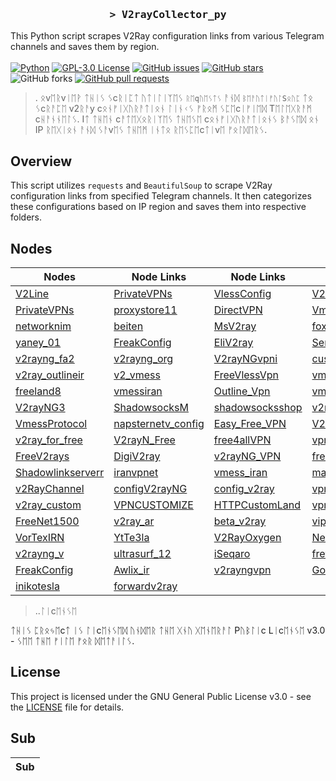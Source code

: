 <h3 align="center">
    <samp>&gt; V2rayCollector_py</samp>
</h3>

This Python script scrapes V2Ray configuration links from various Telegram channels and saves them by region.
<br>
<br>
[![Python](https://img.shields.io/badge/python-3670A0?style=for-the-badge&logo=python&logoColor=ffdd54)](https://github.com/Use4Free/bulk-xray-v2ray-vless-vmess-...-configs)
[![GPL-3.0 License](https://img.shields.io/badge/License-GPL--3.0-blue?style=for-the-badge)](./LICENSE)
[![GitHub issues](https://img.shields.io/github/issues/Use4Free/bulk-xray-v2ray-vless-vmess-...-configs?style=for-the-badge)](https://github.com/Use4Free/bulk-xray-v2ray-vless-vmess-...-configs/issues)
[![GitHub stars](https://img.shields.io/github/stars/Use4Free/bulk-xray-v2ray-vless-vmess-...-configs?style=for-the-badge)](https://github.com/Use4Free/bulk-xray-v2ray-vless-vmess-...-configs/stargazers)
![GitHub forks](https://img.shields.io/github/forks/Use4Free/V2rayCollector_py?style=for-the-badge)
[![GitHub pull requests](https://img.shields.io/github/issues-pr/Use4Free/V2rayCollector_py?style=for-the-badge)](https://github.com/Use4Free/bulk-xray-v2ray-vless-vmess-...-configs/pulls)


>. ᛟvᛖᚱvᛁᛖᚹ
ᛏᚺᛁᛊ ᛊcᚱᛁᛈᛏ ᚢᛏᛁᛚᛁᛉᛖᛊ `ᚱᛖqᚢᛖᛊᛏᛊ` ᚨᚾᛞ `ᛒᛖᚨᚢᛏᛁᚠᚢᛚSᛟᚢᛈ` ᛏᛟ ᛊcᚱᚨᛈᛖ v2ᚱᚨy cᛟᚾᚠᛁᚷᚢᚱᚨᛏᛁᛟᚾ ᛚᛁᚾᚲᛊ ᚠᚱᛟᛗ ᛊᛈᛖcᛁᚠᛁᛖᛞ Tᛖᛚᛖᚷᚱᚨᛗ cᚺᚨᚾᚾᛖᛚᛊ. Iᛏ ᛏᚺᛖᚾ cᚨᛏᛖᚷᛟᚱᛁᛉᛖᛊ ᛏᚺᛖᛊᛖ cᛟᚾᚠᛁᚷᚢᚱᚨᛏᛁᛟᚾᛊ ᛒᚨᛊᛖᛞ ᛟᚾ IP ᚱᛖᚷᛁᛟᚾ ᚨᚾᛞ ᛊᚨvᛖᛊ ᛏᚺᛖᛗ ᛁᚾᛏᛟ ᚱᛖᛊᛈᛖcᛏᛁvᛖ ᚠᛟᛚᛞᛖᚱᛊ.


## Overview
This script utilizes `requests` and `BeautifulSoup` to scrape V2Ray configuration links from specified Telegram channels. It then categorizes these configurations based on IP region and saves them into respective folders.



## Nodes

| Nodes | Node Links | Node Links | Node Links | Node Links |
|------------|------------|------------|------------|------------|
| [V2Line](https://t.me/s/v2line) | [PrivateVPNs](https://t.me/s/PrivateVPNs) | [VlessConfig](https://t.me/s/VlessConfig) | [V2pedia](https://t.me/s/V2pedia) | [v2rayNG_Matsuri](https://t.me/s/v2rayNG_Matsuri) |
| [PrivateVPNs](https://t.me/s/PrivateVPNs) | [proxystore11](https://t.me/s/proxystore11) | [DirectVPN](https://t.me/s/DirectVPN) | [VmessProtocol](https://t.me/s/VmessProtocol) | [OutlineVpnOfficial](https://t.me/s/OutlineVpnOfficial) |
| [networknim](https://t.me/s/networknim) | [beiten](https://t.me/s/beiten) | [MsV2ray](https://t.me/s/MsV2ray) | [foxrayiran](https://t.me/s/foxrayiran) | [DailyV2RY](https://t.me/s/DailyV2RY) |
| [yaney_01](https://t.me/s/yaney_01) | [FreakConfig](https://t.me/s/FreakConfig) | [EliV2ray](https://t.me/s/EliV2ray) | [ServerNett](https://t.me/s/ServerNett) | [proxystore11](https://t.me/s/proxystore11) |
| [v2rayng_fa2](https://t.me/s/v2rayng_fa2) | [v2rayng_org](https://t.me/s/v2rayng_org) | [V2rayNGvpni](https://t.me/s/V2rayNGvpni) | [custom_14](https://t.me/s/custom_14) | [v2rayNG_VPNN](https://t.me/s/v2rayNG_VPNN) |
| [v2ray_outlineir](https://t.me/s/v2ray_outlineir) | [v2_vmess](https://t.me/s/v2_vmess) | [FreeVlessVpn](https://t.me/s/FreeVlessVpn) | [vmess_vless_v2rayng](https://t.me/s/vmess_vless_v2rayng) | [PrivateVPNs](https://t.me/s/PrivateVPNs) |
| [freeland8](https://t.me/s/freeland8) | [vmessiran](https://t.me/s/vmessiran) | [Outline_Vpn](https://t.me/s/Outline_Vpn) | [vmessq](https://t.me/s/vmessq) | [WeePeeN](https://t.me/s/WeePeeN) |
| [V2rayNG3](https://t.me/s/V2rayNG3) | [ShadowsocksM](https://t.me/s/ShadowsocksM) | [shadowsocksshop](https://t.me/s/shadowsocksshop) | [v2rayan](https://t.me/s/v2rayan) | [ShadowSocks_s](https://t.me/s/ShadowSocks_s) |
| [VmessProtocol](https://t.me/s/VmessProtocol) | [napsternetv_config](https://t.me/s/napsternetv_config) | [Easy_Free_VPN](https://t.me/s/Easy_Free_VPN) | [V2Ray_FreedomIran](https://t.me/s/V2Ray_FreedomIran) | [V2RAY_VMESS_free](https://t.me/s/V2RAY_VMESS_free) |
| [v2ray_for_free](https://t.me/s/v2ray_for_free) | [V2rayN_Free](https://t.me/s/V2rayN_Free) | [free4allVPN](https://t.me/s/free4allVPN) | [vpn_ocean](https://t.me/s/vpn_ocean) | [configV2rayForFree](https://t.me/s/configV2rayForFree) |
| [FreeV2rays](https://t.me/s/FreeV2rays) | [DigiV2ray](https://t.me/s/DigiV2ray) | [v2rayNG_VPN](https://t.me/s/v2rayNG_VPN) | [freev2rayssr](https://t.me/s/freev2rayssr) | [v2rayn_server](https://t.me/s/v2rayn_server) |
| [Shadowlinkserverr](https://t.me/s/Shadowlinkserverr) | [iranvpnet](https://t.me/s/iranvpnet) | [vmess_iran](https://t.me/s/vmess_iran) | [mahsaamoon1](https://t.me/s/mahsaamoon1) | [V2RAY_NEW](https://t.me/s/V2RAY_NEW) |
| [v2RayChannel](https://t.me/s/v2RayChannel) | [configV2rayNG](https://t.me/s/configV2rayNG) | [config_v2ray](https://t.me/s/config_v2ray) | [vpn_proxy_custom](https://t.me/s/vpn_proxy_custom) | [vpnmasi](https://t.me/s/vpnmasi) |
| [v2ray_custom](https://t.me/s/v2ray_custom) | [VPNCUSTOMIZE](https://t.me/s/VPNCUSTOMIZE) | [HTTPCustomLand](https://t.me/s/HTTPCustomLand) | [vpn_proxy_custom](https://t.me/s/vpn_proxy_custom) | [ViPVpn_v2ray](https://t.me/s/ViPVpn_v2ray) |
| [FreeNet1500](https://t.me/s/FreeNet1500) | [v2ray_ar](https://t.me/s/v2ray_ar) | [beta_v2ray](https://t.me/s/beta_v2ray) | [vip_vpn_2022](https://t.me/s/vip_vpn_2022) | [FOX_VPN66](https://t.me/s/FOX_VPN66) |
| [VorTexIRN](https://t.me/s/VorTexIRN) | [YtTe3la](https://t.me/s/YtTe3la) | [V2RayOxygen](https://t.me/s/V2RayOxygen) | [Network_442](https://t.me/s/Network_442) | [VPN_443](https://t.me/s/VPN_443) |
| [v2rayng_v](https://t.me/s/v2rayng_v) | [ultrasurf_12](https://t.me/s/ultrasurf_12) | [iSeqaro](https://t.me/s/iSeqaro) | [frev2rayng](https://t.me/s/frev2rayng) | [frev2ray](https://t.me/s/frev2ray) |
| [FreakConfig](https://t.me/s/FreakConfig) | [Awlix_ir](https://t.me/s/Awlix_ir) | [v2rayngvpn](https://t.me/s/v2rayngvpn) | [God_CONFIG](https://t.me/s/God_CONFIG) | [Configforvpn01](https://t.me/s/Configforvpn01) |
| [inikotesla](https://t.me/s/inikotesla) | [forwardv2ray](https://t.me/s/forwardv2ray) |  |  |  |


>..ᛚᛁcᛖᚾᛊᛖ

ᛏᚺᛁᛊ ᛈᚱᛟᛃᛖcᛏ ᛁᛊ ᛚᛁcᛖᚾᛊᛖᛞ ᚢᚾᛞᛖᚱ ᛏᚺᛖ ᚷᚾᚢ ᚷᛖᚾᛖᚱᚨᛚ Pᚢᛒᛚᛁc Lᛁcᛖᚾᛊᛖ v3.0 - ᛊᛖᛖ ᛏᚺᛖ  ᚠᛁᛚᛖ ᚠᛟᚱ ᛞᛖᛏᚨᛁᛚᛊ.


## License

This project is licensed under the GNU General Public License v3.0 - see the [LICENSE](LICENSE) file for details.
## Sub
| Sub |
|-----|































































































































































































































































































































































































































































































































































































































































































































































































































































































































































































































































































































































































































































































































































































































































































































































































































































































































































































































































































































































































































































































































































































































































































































































































































































































































































































































































































































































































































































































































































































































































































































































































































































































































































































































































































































































































































































































































































































































































































































































































































































































































































































































































































































































































































































































































































































































































































































































































































































































































































































































































































































































































































































































































































































































































































































































































































































































































































































































































































































































































































































































































































































































































































































































































































































































































































































































































































































































































































































































































































































































































































































































































































































































































































































































































































































































































































































































































































































































































































































































































































































































































































































































































































































































































































































































































































































































































































































































































































































































































































































































































































































































































































































































































































































































































































































































































































































































































































































































































































































































































































































































































































































































































































































































































































































































































































































































































































































































































































































































































































































































































































































































































































































































































































































































































































































































































































































































































































































































































































































































































































































































































































































































































































































































































































































































































































































































































































































































































































































































































































































































































































































































































































































































































































































































































































































































































































































































































































































































































































































































































